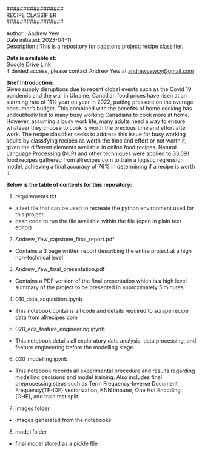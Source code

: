 #################<br>
RECIPE CLASSIFIER<br>
#################

Author        : Andrew Yew<br>
Date initiated: 2023-04-11<br>
Description   : This is a repository for capstone project: recipe classifier.

**Data is available at**: <br>
[Google Drive Link](https://drive.google.com/drive/folders/11XaB4Jp29zT76OUpaiiNFoq8xqQx9EWS?usp=sharing)<br>
If denied access, please contact Andrew Yew at andrewyewcy@gmail.com

**Brief Introduction:**<br>
Given supply disruptions due to recent global events such as the Covid 19 pandemic and the war in Ukraine, Canadian food prices have risen at an alarming rate of 11% year on year in 2022, putting pressure on the average consumer’s budget. This combined with the benefits of home cooking has undoubtedly led to many busy working Canadians to cook more at home. However, assuming a busy work life, many adults need a way to ensure whatever they choose to cook is worth the precious time and effort after work. The recipe classifier seeks to address this issue for busy working adults by classifying recipes as worth the time and effort or not worth it, given the different elements available in online food recipes. Natural Language Processing (NLP) and other techniques were applied to 33,691 food recipes gathered from allrecipes.com to train a logistic regression model, achieving a final accuracy of 76% in determining if a recipe is worth it.

**Below is the table of contents for this repository:**

1) requirements.txt
- a text file that can be used to recreate the python environment used for this project
- bash code to run the file available within the file (open in plain text editor)


2) Andrew_Yew_capstone_final_report.pdf
- Contains a 3 page written report describing the entire project at a high non-technical level


3) Andrew_Yew_final_presentation.pdf
- Contains a PDF version of the final presentation which is a high level summary of the project to be presented in approximately 5 minutes.


4) 010_data_acquisition.ipynb
- This notebook contains all code and details required to scrape recipe data from allrecipes.com


5) 020_eda_feature_engineering.ipynb
- This notebook details all exploratory data analysis, data processing, and feature engineering before the modelling stage.


6) 030_modelling.ipynb
- This notebook records all experimental procedure and results regarding modelling decisions and model training. Also includes final preprocessing steps such as Term Frequency-Inverse Document Frequency(TF-IDF) vectorization, KNN imputer, One Hot Encoding (OHE), and train test split.


7) images folder
- images generated from the notebooks

8) model folder
- final model stored as a pickle file
